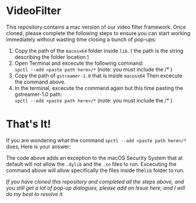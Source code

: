 # VideoFilter
This repository contains a mac version of our video filter framework. Once cloned, please complete the following steps to ensure you can start working immediately without wasting time closing a bunch of pop-ups:

1. Copy the path of the `macosx64` folder inside <code>lib</code>.  ( the path is the string describing the folder location )
2. Open Terminal and excecute the following command:  
  `spctl --add <paste path here>/*`    (note: you must include the /* )
3. Copy the path of `gstreamer-1.0` that is inside `macosx64` Then excecute the command above.
4. In the terminal, excecute the command again but this time pasting the gstreamer-1.0 path:  
  `spctl --add <paste path here>/*`    (note: you must include the /* )
  
# That's It!

If you are wondering what the command `spctl --add <paste path here>/*` does, Here is your answer:

The code above adds an exception to the macOS Security System that at default will not allow the `.dylib` and the `.so` files to run. Excecuting the command above will allow specifically the files inside the`lib` folder to run.

*If you have cloned this repository and completed all the steps above, and you still get a lot of pop-up dialogues, please add an Issue here, and I will do my best to resolve it.*
